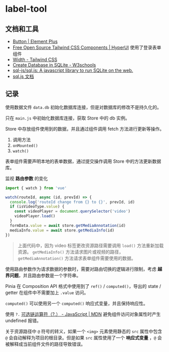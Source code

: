 # label-tool

## 文档和工具

- [Button | Element Plus](https://element-plus.org/en-US/component/button.html)
- [Free Open Source Tailwind CSS Components | HyperUI](https://www.hyperui.dev/) 使用了登录表单组件
- [Width - Tailwind CSS](https://tailwindcss.com/docs/width)
- [Create Database in SQLite - W3schools](https://www.w3schools.blog/create-database-sqlite)
- [sql-js/sql.js: A javascript library to run SQLite on the web.](https://github.com/sql-js/sql.js)
- [sql.js 文档](https://sql.js.org/documentation/Database.html#%5B%22prepare%22%5D)

## 记录

使用数据文件 `data.db` 初始化数据库连接，但是对数据库的修改不是持久化的。

只在 `main.js` 中初始化数据库连接，获取 Store 中的 db 实例。

Store 中存放组件使用到的数据，并且通过组件调用 fetch 方法进行更新等操作。

1. 调用方法
2. `onMounted()`
3. `watch()`

表单组件需要声明本地的表单数据，通过提交操作调用 Store 中的方法更新数据库。

监视 **路由参数** 的变化

```js
import { watch } from 'vue'

watch(routeId, async (id, prevId) => {
  console.log('routeId change from {} to {}', prevId, id)
  if (isVideoType.value) {
    const videoPlayer = document.querySelector('video')
    videoPlayer.load()
  }
  formData.value = await store.getMediaAnnotation(id)
  mediaInfo.value = await store.getMediaInfo(id)
})
```

>上面代码中，因为 video 标签更改资源路径需要调用 `load()` 方法重新加载资源。
`getMediaInfo()` 方法请求图片或视频的路径，`getMediaAnnotation()` 方法请求表单组件需要使用的数据。

使用路由参数作为请求数据的参数时，需要对路由切换的逻辑进行限制，考虑 **越界问题**，并且路由参数是一个字符串。

Pinia 在 Composition API 格式中使用到了 `ref()` / `computed()`，导出的 state / getter 在组件中不需要加上 `.value` 访问。

`computed()` 可以使用另一个 `computed()` 响应式变量，并且保持响应性。

使用 `?.` [可选链运算符（?.） - JavaScript | MDN](https://developer.mozilla.org/zh-CN/docs/Web/JavaScript/Reference/Operators/Optional_chaining) 避免组件访问对象属性时产生 undefined 报错。

关于资源路径中 `@` 符号的转义，如果一个 `<img>` 元素使用静态的 `src` 属性中包含 `@` 会自动解释为项目的根目录。但是如果 `src` 属性使用了一个 **响应式变量** ，`@` 会被解释成当前组件文件的路径导致错误。
